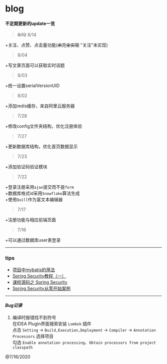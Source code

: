# blog

#### 不定期更新的update一览  

>~~8/12~~ 8/14

+关注、点赞、点击量功能(~~未完全实现~~ "关注"未实现)

>8/04

+写文章页面可以获取实时话题

>8/03

+统一设置serialVersionUID

>8/02

+添加redis缓存，来自阿里云服务器

>7/28

+修改config文件夹结构，优化注册体验

>7/27

+更新数据库结构，优化首页数据显示

>7/23

+添加验证码验证模块

>7/22

+登录注册采用`ajax`提交而不是`form`  
+数据库格式id采用`Snowflake`算法生成  
+使用`Quill`作为富文本编辑器    

>7/17  

+注册功能与相应前端页面  

>7/16  

+可以通过数据库user表登录

---
### **tips**  
+ [项目中mybatis的用法](http://mybatis.org/generator/generatedobjects/dynamicSqlV2.html)
+ [Spring Security教程（一）](https://juejin.im/post/5cb33ec05188251ad1351af5) 
+ [课程源码之 Spring Security](https://github.com/imooc-java/security)
+ [Spring Security从零开始案例](https://github.com/lenve/spring-security-samples)
_________________________  

#### ***Bug记录***

1. 编译时报错找不到符号  
  在IDEA Plugin界面搜索安装 `Lombok` 插件  
  点击 `Setting` -> `Build,Execution,Deployment` -> `Compiler` -> `Annotation Processors` 
  选择项目  
  勾选 `Enable annotation processing`、`Obtain processors from project classpath`  
    
    
@7/16/2020
